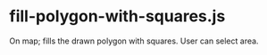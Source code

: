 # fill-polygon-with-squares.js
On map; fills the drawn polygon with squares. User can select area. 
